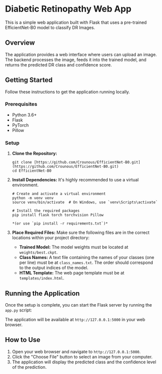 # Diabetic Retinopathy Web App

This is a simple web application built with Flask that uses a pre-trained EfficientNet-B0 model to classify DR Images.

## Overview

The application provides a web interface where users can upload an image. The backend processes the image, feeds it into the trained model, and returns the predicted DR class and confidence score.

## Getting Started

Follow these instructions to get the application running locally.

### Prerequisites

* Python 3.6+
* Flask
* PyTorch
* Pillow

### Setup

1.  **Clone the Repository:**
    ```
    git clone [https://github.com/Crounous/EfficientNet-B0.git](https://github.com/Crounous/EfficientNet-B0.git)
    cd EfficientNet-B0
    ```

2.  **Install Dependencies:**
    It's highly recommended to use a virtual environment.
    ```
    # Create and activate a virtual environment
    python -m venv venv
    source venv/bin/activate  # On Windows, use `venv\Scripts\activate`

    # Install the required packages
    pip install flask torch torchvision Pillow

    *(or use `pip install -r requirements.txt`)*
    ```

3.  **Place Required Files:**
    Make sure the following files are in the correct locations within your project directory:
    * **Trained Model:** The model weights must be located at `weights/best.ckpt`.
    * **Class Names:** A text file containing the names of your classes (one per line) must be at `class_names.txt`. The order should correspond to the output indices of the model.
    * **HTML Template:** The web page template must be at `templates/index.html`.

## Running the Application

Once the setup is complete, you can start the Flask server by running the `app.py` script:

The application will be available at `http://127.0.0.1:5000` in your web browser.

## How to Use

1.  Open your web browser and navigate to `http://127.0.0.1:5000`.
2.  Click the "Choose File" button to select an image from your computer.
3.  The application will display the predicted class and the confidence level of the prediction.
